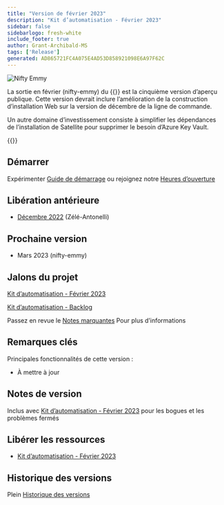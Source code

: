 ```yaml
---
title: "Version de février 2023"
description: "Kit d’automatisation - Février 2023"
sidebar: false
sidebarlogo: fresh-white
include_footer: true
author: Grant-Archibald-MS
tags: ['Release']
generated: AD865721FC4A075E4AD53D858921098E6A97F62C
---
```


![Nifty Emmy](/images/nifty-emmy.png)

La sortie en février (nifty-emmy) du {{<product-name>}} est la cinquième version d’aperçu publique. Cette version devrait inclure l’amélioration de la construction d’installation Web sur la version de décembre de la ligne de commande.

Un autre domaine d’investissement consiste à simplifier les dépendances de l’installation de Satellite pour supprimer le besoin d’Azure Key Vault.

{{<questions name="/content/fr/releases/february-2023.json" completed="Merci de nous avoir fait part de vos commentaires" showNavigationButtons="false" locale="fr">}}

## Démarrer

Expérimenter [Guide de démarrage](/fr/get-started) ou rejoignez notre [Heures d’ouverture](/fr/office-hours)

## Libération antérieure

- [Décembre 2022](/fr/releases/december-2022) (Zélé-Antonelli)

## Prochaine version

- Mars 2023 (nifty-emmy)

## Jalons du projet

[Kit d’automatisation - Février 2023](https://github.com/orgs/microsoft/projects/486/views/9)

[Kit d’automatisation - Backlog](https://github.com/orgs/microsoft/projects/486/views/1)

Passez en revue le [Notes marquantes](/fr/releases/milestones) Pour plus d’informations

## Remarques clés

Principales fonctionnalités de cette version :

- À mettre à jour

## Notes de version

Inclus avec [Kit d’automatisation - Février 2023](https://github.com/microsoft/powercat-automation-kit/releases/tag/AutomationKit-February2023) pour les bogues et les problèmes fermés

## Libérer les ressources

- [Kit d’automatisation - Février 2023](https://github.com/microsoft/powercat-automation-kit/releases/tag/AutomationKit-February2023)

## Historique des versions

Plein [Historique des versions](/fr/releases)


